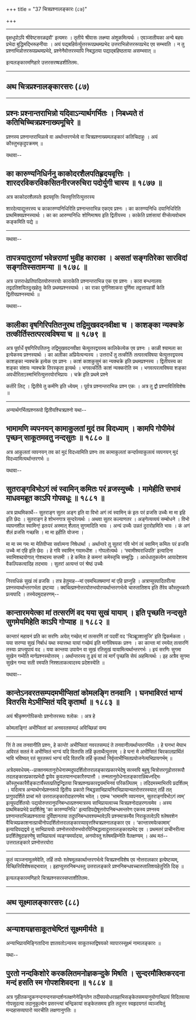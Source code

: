 +++
title = "37 चित्रप्रश्नालङ्कारः (८७)"

+++


------------------------------------------------------------------------

वृक्षधूपोऽपि श्रीवेष्टसरळद्रवौ' इत्यमरः । तृतीये श्रीवासः लक्ष्म्या
अंशुकमित्यर्थः । एवञ्जातीयका अन्ये बहवः प्रभेदा बुद्धिमद्भिरूहनीयाः । अयं
पद्यबहिर्वर्त्युत्तररूपप्रथमप्रभेद उत्तराभिन्नोत्तररूपप्रभेद एव सम्भवति ।
न तु प्रश्नाभिन्नोत्तररूपप्रथमप्रभेदे, प्रश्नेनैवोत्तरस्यापि निबद्धतया
पद्याद्बहिष्ठताया असम्भवात् ॥

इत्यलङ्कारमणिहारे उत्तरसरष्षडशीतितमः.

------------------------------------------------------------------------

## अथ चित्रप्रश्नालङ्कारसरः (८७)

------------------------------------------------------------------------





## प्रश्नः प्रश्नान्तराभिन्नो यदिवाऽन्यार्थगर्भितः । निबध्यते तं कतिचिच्चित्रप्रश्नाख्यमूचिरे ॥

प्रश्नस्य प्रश्नान्तराभिन्नत्वे वा अर्थान्तरगर्भत्वे वा
चित्रप्रश्नाख्यमलङ्कारं कतिचिदाहुः । अयं कौस्तुभकृदुपक्रमम् ॥

यथावा--



## का कारुण्यनिधिर्ननु काकोदरशैलपतिहृदयवृत्तिः । शारदरविकरविकसितनीरजरुचिरा पदोर्युगी चास्य ॥ १८७७ ॥

अत्र काकोदरशैलपतेः हृदयवृत्तिः चित्तवृत्तिरित्युत्तरस्य

शारदेत्याद्युत्तरस्य च काकारुण्यनिधिरिति प्रश्नान्तराभिन्न एकएव प्रश्नः
। का कारुण्यनिधिः दयानिधिरिति प्राथमिक्यप्रश्नस्यार्थः । का का
आरुण्यनिधिः शोणिमाश्रय इति द्वितीयस्य । काकेति प्रशंसायां वीप्सेत्यवोचाम
कङ्कमिति पद्ये ॥

------------------------------------------------------------------------

यथावा--



## तापत्रयातुराणां भवेन्नराणां भुवीह काराका । असतां सङ्गतिरेका सारविदां सङ्गतिस्सतामन्या ॥ १८७८ ॥

अत्र उत्तरार्धप्रतिपादितयोरुत्तरयोः काराकेति प्रश्नान्तराभिन्न एक एव
प्रश्नः । कारा बन्धनालयः तद्वदतिशयितदुःखहेतुः केति प्रथमप्रश्नस्यार्थः ।
का राका पूर्णनिशाकरा पूर्णिमा तद्वत्तापहर्त्री केति
द्वितीयप्रश्नस्यार्थः ॥

यथावा--



## कालीका वृषगिरिपतितनुरथ तद्विमुखवदनवीक्षा च । काशङ्का न्यक्चक्रे तत्कीर्तिस्तत्परत्वविषया च ॥ १८७९ ॥

अत्र पूर्वार्धे वृषगिरिपतितनुः तद्विमुखवदनवीक्षा चेत्युत्तरद्वयस्य
कालिकेत्येक एव प्रश्नः । काळी श्यामला का इत्येकस्य प्रश्नस्यार्थः । का
अलीका अप्रियेत्यन्यस्य । उत्तरार्धे तु तत्कीर्तिः तत्परत्वविषया
चेत्युत्तरद्वयस्य काशङ्का न्यक्चक्रे इत्येक एव प्रश्नः । काशं काशकुसुमं
का न्यक्चक्रे इति प्रथमप्रश्नस्य । द्वितीयस्य का शङ्का संशयः न्यक्चक्रे
तिरस्कृता इत्यर्थः । भगवत्कीर्तिः काशं न्यक्करोति स्म । भगवत्परत्वविषया
शङ्का अवधीरिताऽस्माभिरित्युत्तरयोरभिप्रायः । चक्रे इति प्रथमे प्रश्ने

कर्तरि लिट् । द्वितीये तु कर्मणि इति ध्येयम् । पूर्वत्र
प्रश्नान्तराभिन्नः प्रश्न एकः । अत्र तु द्वौ प्रश्नावितिविशेषः ॥

------------------------------------------------------------------------

अन्यार्थगर्भितप्रश्नरूपो द्वितीयश्चित्रप्रश्नो यथा--



## भामामणि व्यपनयन् कामाकुलतां मुदं तव विदध्याम् । कामपि गोपीमेवं पृच्छन् साकूतमवतु नन्दसुतः ॥ १८८० ॥

अत्र आकुलतां व्यपनयन् तव कां मुदं विदध्यामिति प्रश्नः तव कामाकुलतां
कन्दर्पव्याकुलत्वं व्यपनयन् मुदं विदध्यामित्यर्थान्तरगर्भः ॥

यथावा--



## सुतराङ्गविभोऽगं त्वं स्वामिन् कमितः परं व्रजस्युच्चैः । मामेहीति सभावं माधवमब्रूत काऽपि गोपवधूः ॥ १८८१ ॥

अत्र प्राथमिकार्थे-- सुतराङ्ग सुतर अङ्ग इति वा विभो अगं त्वं स्वामिन्
कं इतः परं व्रजसि उच्चैः मा मा इहि इति छेदः । सुतराङ्ग हे शोभनगात्र
सुन्दरेत्यर्थः । अथवा सुतर कल्याणतर । अङ्गेत्यव्ययं सम्बोधने । विभो
व्यापनशील स्वामिन्! इतःपरं अस्मात् शैलात् सुगमादिति भावः । अन्यं उच्चैः
उन्नतं दुरारोहमिति भावः । कं अगं शैलं व्रजसि गच्छसि । मा मा इहीति योजना
।

मा मा स्म गमः मा मेतिवीप्सा सर्वात्मना निषेधार्था । अर्थान्तरे तु सुतरां
गवि भोगं त्वं स्वामिन् कमितः परं व्रजसि उच्चैः मां एहि इति छेदः । हे गवि
स्वामिन् गवामधीश । गोपलोत्यर्थः । ‘स्वामीश्वराधिपति' इत्यादिना
स्वामिशब्दयोगात् गोशब्दस्य सप्तमी । हे कमितः हे कमन! कमेस्तृचि सम्बुद्धिः
। आर्धधातुकत्वेन आयादेशस्य वैकल्पिकत्वादिह तदभावः । सुतरां अत्यन्तं परं
श्रेष्ठं उच्चैः

------------------------------------------------------------------------

निरवधिकं सुखं त्वं व्रजसि । तत्र हेतुमाह--मां एवमभिलषमाणां मां एहि
प्राप्नुहि । अत्राप्युपपादितरीत्या प्रश्नस्यार्थान्तरगर्भता द्रष्टव्या ।
क्वचित्प्रश्नोत्तरयोरुभयोरप्यर्थान्तरगर्भत्वे चारुतातिशय इति तैरेव
कौस्तुभकारैः प्रत्यपादि । तस्येदमुदाहरणम्--



## कान्तारमयेत्का मां तत्सरणिं वद यया सुखं यायाम् । इति पृच्छति नन्दसुते सुगमेयमिहेति काऽपि गोप्याह ॥ १८८२ ॥

कान्तारं महावनं प्रति का सरणिः अयेत् गच्छेत् मां तत्सरणिं तां पदवीं वद
'चिञ्ब्रूञ्शासुजि’ इति द्विकर्मकता । यया सरण्या सुखं निर्बाधं यथा
स्यात्तथा यायां गच्छेयं इति मार्गविषयकः प्रश्नः । का कान्ता मां रमयेत्
तत्सरणिं तस्याः प्राप्त्युपायं वद । यया कान्तया उपायेन वा सुखं रतिसुखं
यायामित्यर्थान्तरगर्भः । इयं सरणिः सुगमा सुखेन गम्येति
मार्गप्रश्नस्योत्तरम् । अर्थान्तरस्य तु इयं यां त्वं मार्गं पृच्छसि सेयं
अहमित्यर्थः । इह अत्रैव सुगमा सुखेन गम्या सती रमयति निश्शलाकत्वादस्य
प्रदेशस्येति ॥

यथावा--



## कान्तेऽनवरतसम्पदमभीप्सितां कोमलङ्गि तनवानि । घनभाविरतं भाग्यं वितरसि मेऽभीप्सितं यदि कृतार्था ॥ १८८३ ॥

अयं श्रीकृष्णगोपिकयोः प्रश्नोत्तररूपः श्लोकः । अत्र हे

कोमलाङ्गि! अभीप्सितां कां अनवरतसम्पदं अविच्छिन्नां सम्प

------------------------------------------------------------------------

त्तिं ते तव तनवानीति प्रश्नः, हे कान्ते! अभीप्सितां नवरतसम्पदं ते
तनवानीत्यर्थान्तरगर्भितः । हे घनभ! मेघाभ अविरतं सततं मे अभीप्सितं भाग्यं
यदि वितरसि तर्हि कृतार्थेत्युत्तरम् । हे घन! मे अभीप्सितं
चिरकालप्रार्थितं भावि भविष्यत् रतं सुरतरूपं भाग्यं यदि वितरसि तर्हि
कृतार्था निर्वृत्ताभीप्सितप्रयोजनेत्यभिप्रायगर्भम् ॥

अत्रेदमवधेयम्--प्राक्तनमतानुरोधेनास्मदुपदर्शितोत्तरालङ्कारप्रकारभेदेषु
सत्स्वपि बहुषु चित्रोत्तरगूढोत्तररूपौ तदलङ्कारप्रकारप्रभेदौ द्वावेव
कुवलयानन्दकारैरुपात्तौ । तन्मतानुरोधेनालङ्कारान्निबध्नद्भिः
कौस्तुभकारैर्वेङ्कटार्यैस्तत्प्रतिद्वन्द्वितया
चित्रप्रश्नप्रकारद्वयमभिनवं परिकल्पितम् । तदिदमस्माभिरपि प्रदर्शितम् ।
यदित्वत्र अन्यार्थगर्भप्रश्नरूपो द्वितीयः प्रकारो
निबद्धसाभिप्रायनिरभिप्रायान्यतरोत्तरस्स्यात् तर्हि तत् प्रागुपदर्शिते
प्राचां मते उत्तरालङ्कारोदाहरणमेव भवेत् । एवम्च 'भामामणि व्यपनयन,
सुतराङ्गविभोऽगं त्वम्’ इत्युपदर्शितयोः
पद्ययोरुत्तरानुपनिबन्धात्प्रश्नमात्रस्य साभिप्रायत्वाच्च
चित्रप्रश्नोदाहरणत्वमेव । अस्य प्राथमिकप्रभेदे प्रदर्शितेषु 'का
कारुण्यनिधिः' इत्यादिपद्येषूत्तरोपनिबन्धमन्तरेण एकस्य प्रश्नस्य
प्रश्नान्तराभिन्नप्रश्नताया दुर्विज्ञानतया तदुपनिबन्धावश्यम्भावेऽपि
प्रश्नमात्रस्यैव निराकूतत्वेऽपि श्लेषवशेन
वैचित्र्यप्रकाशनात्प्राचीनोपदर्शितोत्तरालङ्कारव्यावृत्तश्चित्रप्रश्नालङ्कार
एव । ‘कान्तारमयेत्कामाम्’ इत्यादिपद्यद्वये तु साभिप्राययोः
प्रश्नोत्तरयोरुभयोरपिनिबद्धत्वादुत्तरालङ्कारप्रभेद एव । प्रथमतरं
प्राचीनरीत्या प्रदर्शितेषूदाहरणेषु साभिप्रायत्वं व्यङ्ग्यमर्यादया,
अनयोस्तु श्लेषमहिम्नेति वैलक्षण्यम् । अथ मतं-- उत्तरालङ्कारे
प्रश्नोत्तरयोरा

------------------------------------------------------------------------

कूतं व्यञ्जनामूलमेवेति, तर्हि तयोः श्लेषमूलकार्थान्तरगर्भत्वे
चित्रप्रश्नविशेष एव नोत्तरालकार इत्येष्टव्यम्, विच्छित्तिविशेषसद्भावात् ।
इहाप्युत्तरनिबन्धस्तु उत्तरालङ्कारे प्रश्ननिबन्धवच्चारुतातिशयहेतुरिति
दिक् ॥

इत्यलङ्कारमणिहारे चित्रप्रश्नसरस्सप्ताशीतितमः.

------------------------------------------------------------------------

## अथ सूक्ष्मालङ्कारसरः (८८)

------------------------------------------------------------------------



## अन्याशयज्ञसाकूतचेष्टितं सूक्ष्ममीर्यते ॥

अन्याभिप्रायमिङ्गितादिना ज्ञातवतोऽन्यस्य साकूतस्तद्विषयको
व्यापारस्सूक्ष्मं नामालङ्कारः ॥

यथा--



## पुरतो नन्दकिशोरे करकलितमनोज्ञकन्दुके मिषति । सुन्दरमौक्तिकरदना मन्दं हसति स्म गोपशशिवदना ॥ १८८४ ॥

अत्र गृहीतकन्दुकनन्दनन्दनसन्दर्शनलक्षणेनेङ्गितेन
तदीयपयोधरग्रहाभिसङ्केतसमयानुयोगाभिप्रायं विदितवत्या गोपसुदत्या
तदानुकूल्येन प्रसरन्त्यां चन्द्रिकायां सङ्केतसमय इति तदुत्तर स्वहृदयगतं
व्यञ्जयितुं मन्दहासव्यापारो व्यरचीति लक्षणानुगतिः ॥

